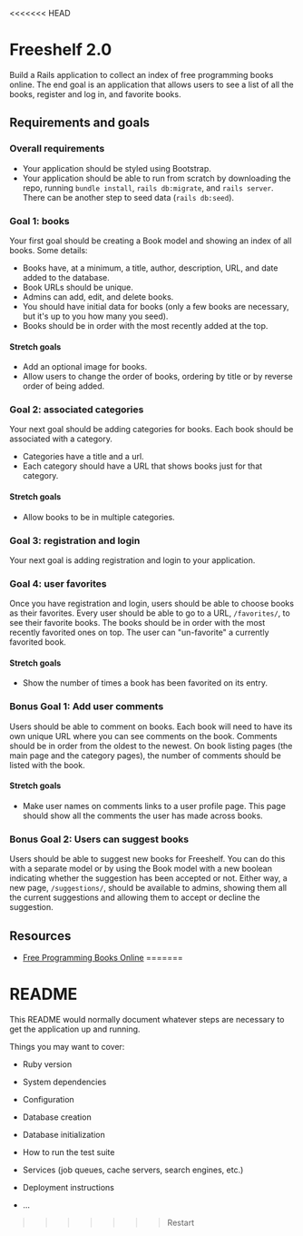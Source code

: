 <<<<<<< HEAD
# Freeshelf 2.0
Build a Rails application to collect an index of free programming books online. The end goal is an application that allows users to see a list of all the books, register and log in, and favorite books.
## Requirements and goals
### Overall requirements
- Your application should be styled using Bootstrap.
- Your application should be able to run from scratch by downloading the repo, running `bundle install`, `rails db:migrate`, and `rails server`. There can be another step to seed data (`rails db:seed`).
### Goal 1: books
Your first goal should be creating a Book model and showing an index of all books. Some details:
- Books have, at a minimum, a title, author, description, URL, and date added to the database.
- Book URLs should be unique.
- Admins can add, edit, and delete books.
- You should have initial data for books (only a few books are necessary, but it's up to you how many you seed).
- Books should be in order with the most recently added at the top.
#### Stretch goals
- Add an optional image for books.
- Allow users to change the order of books, ordering by title or by reverse order of being added.
### Goal 2: associated categories
Your next goal should be adding categories for books. Each book should be associated with a category.
- Categories have a title and a url.
- Each category should have a URL that shows books just for that category.
#### Stretch goals
- Allow books to be in multiple categories.
### Goal 3: registration and login
Your next goal is adding registration and login to your application.
### Goal 4: user favorites
Once you have registration and login, users should be able to choose books as their favorites. Every user should be able to go to a URL, `/favorites/`, to see their favorite books. The books should be in order with the most recently favorited ones on top. The user can "un-favorite" a currently favorited book.
#### Stretch goals
- Show the number of times a book has been favorited on its entry.
### Bonus Goal 1: Add user comments
Users should be able to comment on books. Each book will need to have its own unique URL where you can see comments on the book. Comments should be in order from the oldest to the newest. On book listing pages (the main page and the category pages), the number of comments should be listed with the book.
#### Stretch goals
- Make user names on comments links to a user profile page. This page should show all the comments the user has made across books.
### Bonus Goal 2: Users can suggest books
Users should be able to suggest new books for Freeshelf. You can do this with a separate model or by using the Book model with a new boolean indicating whether the suggestion has been accepted or not. Either way, a new page, `/suggestions/`, should be available to admins, showing them all the current suggestions and allowing them to accept or decline the suggestion.
## Resources
- [Free Programming Books Online](https://github.com/EbookFoundation/free-programming-books/blob/master/free-programming-books.md)
=======
# README

This README would normally document whatever steps are necessary to get the
application up and running.

Things you may want to cover:

* Ruby version

* System dependencies

* Configuration

* Database creation

* Database initialization

* How to run the test suite

* Services (job queues, cache servers, search engines, etc.)

* Deployment instructions

* ...
>>>>>>> Restart
